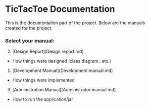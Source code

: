 # TicTacToe Documentation

This is the documentation part of the project. Below are the manuals created for the project.

### Select your manual:

2. [Design Report](Design report.md)
  * How things were designed (class diagram.. etc.)
1. [Development Manual](Development manual.md)
  * How things were implemented
3. [Administration Manual](Administrator manual.md)
  * How to run the application/jar